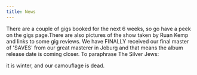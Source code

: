 ```yaml
---
title: News
---
```


There are a couple of gigs booked for the next 6 weeks, so go have a peek on the gigs page.There are also pictures of the show taken by Ruan Kemp and links to some gig reviews. We have FINALLY received our final master of 'SAVES' from our great masterer in Joburg and that means the album release date is coming closer. To paraphrase The Silver Jews:

it is winter, and our camouflage is dead.
